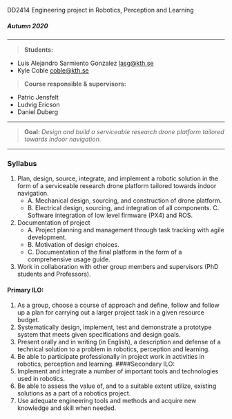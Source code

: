 DD2414 Engineering project in Robotics, Perception and Learning
##### Autumn 2020
---
> **Students:**

 * Luis Alejandro Sarmiento Gonzalez      [lasg@kth.se](lasg@kth.se)
 * Kyle Coble                             [coble@kth.se](coble@kth.se)


> **Course responsible & supervisors:**

* Patric Jensfelt
* Ludvig Ericson
* Daniel Duberg

---
> **Goal:**
_Design and build a serviceable research drone platform tailored towards indoor
navigation._

---


### Syllabus
1. Plan, design, source, integrate, and implement a robotic solution in the form of a serviceable
research drone platform tailored towards indoor navigation.
    + A. Mechanical design, sourcing, and construction of drone platform.
    + B. Electrical design, sourcing, and integration of all components.
     C. Software integration of low level firmware (PX4) and ROS.
2. Documentation of project
    + A. Project planning and management through task tracking with agile development.
    + B. Motivation of design choices.
    + C. Documentation of the final platform in the form of a comprehensive usage guide.
3. Work in collaboration with other group members and supervisors (PhD students and
Professors).
#### Primary ILO:
1. As a group, choose a course of approach and define, follow and follow up a plan for carrying
out a larger project task in a given resource budget.
2. Systematically design, implement, test and demonstrate a prototype system that meets given
specifications and design goals.
3. Present orally and in writing (in English), a description and defense of a technical solution to
a problem in robotics, perception and learning.
4. Be able to participate professionally in project work in activities in robotics, perception and
learning.
####Secondary ILO:
1. Implement and integrate a number of important tools and technologies used in robotics.
2. Be able to assess the value of, and to a suitable extent utilize, existing solutions as a part of a
robotics project.
3. Use adequate engineering tools and methods and acquire new knowledge and skill when
needed.
